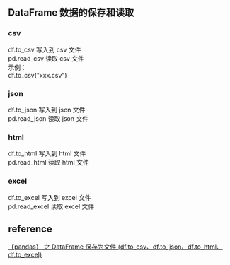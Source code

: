 ## DataFrame 数据的保存和读取
### csv
df.to_csv 写入到 csv 文件  
pd.read_csv 读取 csv 文件  
示例：  
df.to_csv("xxx.csv")


### json
df.to_json 写入到 json 文件  
pd.read_json 读取 json 文件

### html
df.to_html 写入到 html 文件  
pd.read_html 读取 html 文件

### excel
df.to_excel 写入到 excel 文件  
pd.read_excel 读取 excel 文件



## reference
[【pandas】 之 DataFrame 保存为文件 (df.to_csv、df.to_json、df.to_html、df.to_excel)](https://blog.csdn.net/tz_zs/article/details/81137998)

